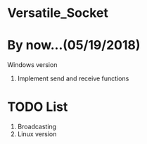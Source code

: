 # Versatile_Socket
# By now...(05/19/2018)

Windows version
1. Implement send and receive functions

# TODO List
1. Broadcasting
2. Linux version
